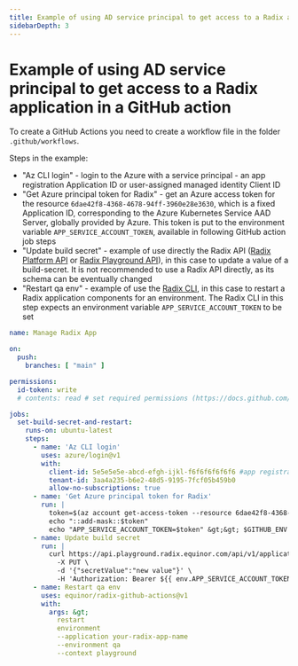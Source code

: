 ```yaml
---
title: Example of using AD service principal to get access to a Radix application in a GitHub action
sidebarDepth: 3
---
```


# Example of using AD service principal to get access to a Radix application in a GitHub action

To create a GitHub Actions you need to create a workflow file in the folder `.github/workflows`.

Steps in the example:

* "Az CLI login" - login to the Azure with a service principal - an app registration Application ID or user-assigned managed identity Client ID
* "Get Azure principal token for Radix" - get an Azure access token for the resource `6dae42f8-4368-4678-94ff-3960e28e3630`, which is a fixed Application ID, corresponding to the Azure Kubernetes Service AAD Server, globally provided by Azure. This token is put to the environment variable `APP_SERVICE_ACCOUNT_TOKEN`, available in following GitHub action job steps
* "Update build secret" - example of use directly the Radix API ([Radix Platform API](https://api.radix.equinor.com/swaggerui/) or [Radix Playground API](https://api.playground.radix.equinor.com/swaggerui/)), in this case to update a value of a build-secret. It is not recommended to use a Radix API directly, as its schema can be eventually changed
* "Restart qa env" - example of use the [Radix CLI](https://github.com/equinor/radix-cli), in this case to restart a Radix application components for an environment. The Radix CLI in this step expects an environment variable `APP_SERVICE_ACCOUNT_TOKEN` to be set

```yaml
name: Manage Radix App

on:
  push:
    branches: [ "main" ]

permissions:
  id-token: write
  # contents: read # set required permissions (https://docs.github.com/en/actions/using-jobs/assigning-permissions-to-jobs)

jobs:
  set-build-secret-and-restart:
    runs-on: ubuntu-latest
    steps:
      - name: 'Az CLI login'
        uses: azure/login@v1
        with:
          client-id: 5e5e5e5e-abcd-efgh-ijkl-f6f6f6f6f6f6 #app registration Application ID or user-assigned managed identity Client ID
          tenant-id: 3aa4a235-b6e2-48d5-9195-7fcf05b459b0
          allow-no-subscriptions: true
      - name: 'Get Azure principal token for Radix'
        run: |
          token=$(az account get-access-token --resource 6dae42f8-4368-4678-94ff-3960e28e3630 --query=accessToken -otsv)
          echo "::add-mask::$token"
          echo "APP_SERVICE_ACCOUNT_TOKEN=$token" &gt;&gt; $GITHUB_ENV
      - name: Update build secret
        run: |
          curl https://api.playground.radix.equinor.com/api/v1/applications/your-radix-app-name/buildsecrets/A_BUILD_SECRET \
            -X PUT \
            -d '{"secretValue":"new value"}' \
            -H 'Authorization: Bearer ${{ env.APP_SERVICE_ACCOUNT_TOKEN }}'
      - name: Restart qa env
        uses: equinor/radix-github-actions@v1
        with:
          args: &gt;
            restart
            environment
            --application your-radix-app-name
            --environment qa
            --context playground
```
